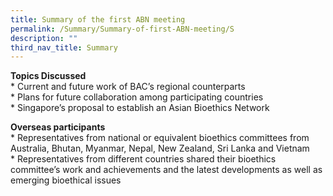 ```yaml
---
title: Summary of the first ABN meeting
permalink: /Summary/Summary-of-first-ABN-meeting/S
description: ""
third_nav_title: Summary
---
```

**Topics Discussed**<br>
* 
Current and future work of BAC’s regional counterparts<br>
* 
Plans for future collaboration among participating countries<br>
* 
Singapore’s proposal to establish an Asian Bioethics Network<br>

**Overseas participants**<br>
* 
Representatives from national or equivalent bioethics committees from Australia, Bhutan, Myanmar,
Nepal, New Zealand, Sri Lanka and Vietnam<br>
* 
Representatives from different countries shared their bioethics committee’s work and achievements
and the latest developments as well as emerging bioethical issues<br>